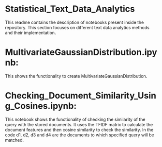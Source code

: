 # Statistical_Text_Data_Analytics
This readme contains the description of notebooks present inside the repository. This section focuses on different text data analytics methods and their implementation.


# MultivariateGaussianDistribution.ipynb: 

This shows the functionality to create MultivariateGaussianDistribution.

# Checking_Document_Similarity_Using_Cosines.ipynb: 

This notebook shows the functionality of checking the similarity of the query with the stored documents. It uses the TFIDF matrix to calculate the document features and then cosine similarity to check the similarity. In the code d1, d2, d3 and d4 are the documents to which specified query will be matched.
